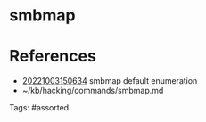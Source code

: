 # smbmap

# References
- [20221003150634](/zet/20221003150634/) smbmap default enumeration
- ~/kb/hacking/commands/smbmap.md

Tags:
    #assorted

